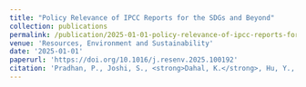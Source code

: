 ```yaml
---
title: "Policy Relevance of IPCC Reports for the SDGs and Beyond"
collection: publications
permalink: /publication/2025-01-01-policy-relevance-of-ipcc-reports-for-the-sdgs-and-
venue: 'Resources, Environment and Sustainability'
date: '2025-01-01'
paperurl: 'https://doi.org/10.1016/j.resenv.2025.100192'
citation: 'Pradhan, P., Joshi, S., <strong>Dahal, K.</strong>, Hu, Y., Subedi, D. R., Putra, M. P. I. F., Vaidya, S., Pant, L. P., Dhakal, S., Hubacek, K., Rupakheti, M., Roberts, D., & van den Hurk, B. (2025). &quot;Policy Relevance of IPCC Reports for the SDGs and Beyond.&quot; <i>Resources, Environment and Sustainability (Invited Editorial)</i>.'
---
```


